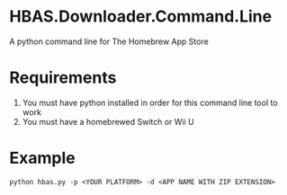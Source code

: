 # HBAS.Downloader.Command.Line
A python command line for The Homebrew App Store

# Requirements
1. You must have python installed in order for this command line tool to work
2. You must have a homebrewed Switch or Wii U
# Example
```
python hbas.py -p <YOUR PLATFORM> -d <APP NAME WITH ZIP EXTENSION>
```
